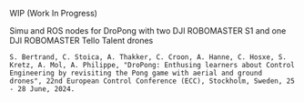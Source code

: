 
WIP (Work In Progress)

Simu and ROS nodes for DroPong with two DJI ROBOMASTER S1 and one DJI ROBOMASTER Tello Talent drones

```
S. Bertrand, C. Stoica, A. Thakker, C. Croon, A. Hanne, C. Hosxe, S. Kretz, A. Mol, A. Philippe, "DroPong: Enthusing learners about Control Engineering by revisiting the Pong game with aerial and ground drones", 22nd European Control Conference (ECC), Stockholm, Sweden, 25 - 28 June, 2024.
```
